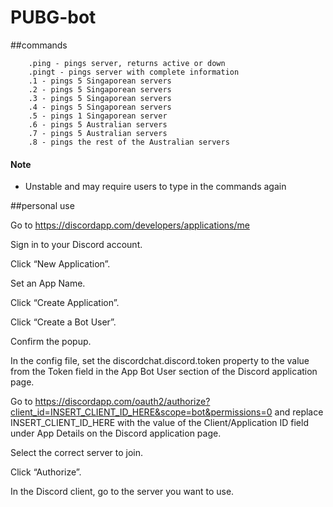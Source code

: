 # PUBG-bot

##commands

```
	.ping - pings server, returns active or down
	.pingt - pings server with complete information
	.1 - pings 5 Singaporean servers
	.2 - pings 5 Singaporean servers
	.3 - pings 5 Singaporean servers
	.4 - pings 5 Singaporean servers
	.5 - pings 1 Singaporean server
	.6 - pings 5 Australian servers
	.7 - pings 5 Australian servers
	.8 - pings the rest of the Australian servers

```

#### Note

* Unstable and may require users to type in the commands again

##personal use

Go to https://discordapp.com/developers/applications/me

Sign in to your Discord account.

Click “New Application”.

Set an App Name.

Click “Create Application”.

Click “Create a Bot User”.

Confirm the popup.

In the config file, set the discordchat.discord.token property to the value from the Token field in the App Bot User section of the Discord application page.

Go to https://discordapp.com/oauth2/authorize?client_id=INSERT_CLIENT_ID_HERE&scope=bot&permissions=0 and replace INSERT_CLIENT_ID_HERE with the value of the Client/Application ID field under App Details on the Discord application page.

Select the correct server to join.

Click “Authorize”.

In the Discord client, go to the server you want to use.